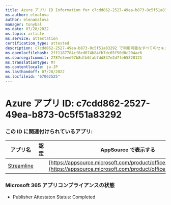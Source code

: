 ```yaml
---
title: Azure アプリ ID Information for c7cdd862-2527-49ea-b873-0c5f51a83292
ms.author: elmalova
author: elenamalova
manager: tonybal
ms.date: 07/28/2022
ms.topic: article
ms.service: attestation
certification_type: attested
description: c7cdd862-2527-49ea-b873-0c5f51a83292 で利用可能なすべてのセキュリティとコンプライアンス情報。
ms.openlocfilehash: 2ff1187784cf8ed074b84fb7dc65f50d0c204ae6
ms.sourcegitcommit: 2787e3eed97b8dfb6fab7dd837e2d7fe65828121
ms.translationtype: MT
ms.contentlocale: ja-JP
ms.lasthandoff: 07/28/2022
ms.locfileid: "67062525"
---
```

# <a name="azure-app-id-c7cdd862-2527-49ea-b873-0c5f51a83292"></a>Azure アプリ ID: c7cdd862-2527-49ea-b873-0c5f51a83292


### <a name="apps-associated-with-this-id"></a>この ID に関連付けられているアプリ:
| **アプリ名** | **認定** | **AppSource で表示する** |
|--------------|---------------|-----------------------|
| [Streamline](../forward/WA200004100.md) |  | [https://appsource.microsoft.com/product/office/WA200004100](https://appsource.microsoft.com/product/office/WA200004100) |

### <a name="microsoft-365-app-compliance-status"></a>Microsoft 365 アプリコンプライアンスの状態
- Publisher Attestaton Status: Completed

